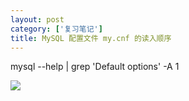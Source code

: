 ```yaml
---
layout: post
category: ['复习笔记']
title: MySQL 配置文件 my.cnf 的读入顺序
---
```


mysql --help | grep 'Default options' -A 1

![](http://sfault-image.b0.upaiyun.com/843/845/843845385-546ab457c6a07)